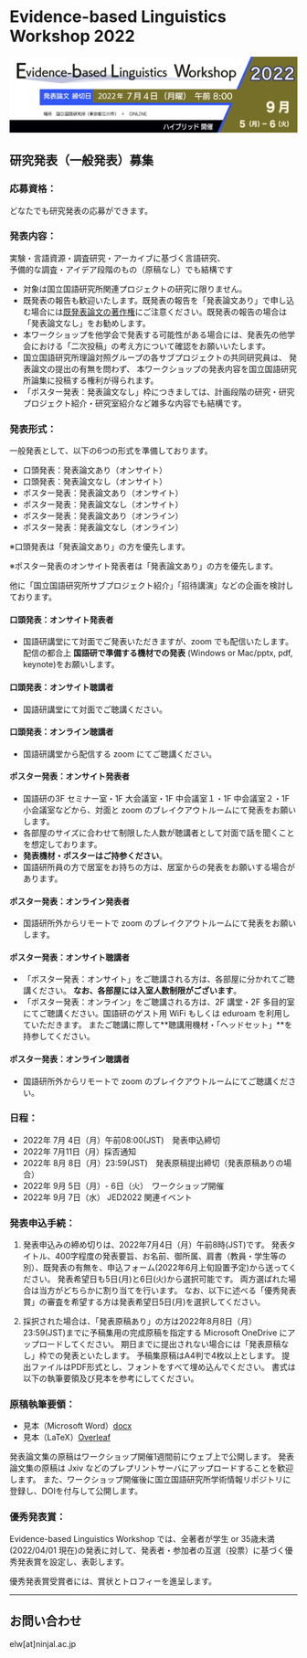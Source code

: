 # Evidence-based Linguistics Workshop 2022
![ELW_CFP_LOGO.png](ELW_CFP_LOGO.png)

## 研究発表（一般発表）募集

### 応募資格：
どなたでも研究発表の応募ができます。

### 発表内容：
実験・言語資源・調査研究・アーカイブに基づく言語研究、  
予備的な調査・アイデア段階のもの（原稿なし）でも結構です

- 対象は国立国語研究所関連プロジェクトの研究に限りません。
- 既発表の報告も歓迎いたします。既発表の報告を「発表論文あり」で申し込む場合には[既発表論文の著作権](copyright.md)にご注意ください。既発表の報告の場合は「発表論文なし」をお勧めします。
- 本ワークショップを他学会で発表する可能性がある場合には、発表先の他学会における「二次投稿」の考え方について確認をお願いいたします。
- 国立国語研究所理論対照グループの各サブプロジェクトの共同研究員は、
発表論文の提出の有無を問わず、
本ワークショップの発表内容を国立国語研究所論集に投稿する権利が得られます。
- 「ポスター発表：発表論文なし」枠につきましては、計画段階の研究・研究プロジェクト紹介・研究室紹介など雑多な内容でも結構です。

### 発表形式：

一般発表として、以下の6つの形式を準備しております。

- 口頭発表：発表論文あり（オンサイト）
- 口頭発表：発表論文なし（オンサイト）
- ポスター発表：発表論文あり（オンサイト）
- ポスター発表：発表論文なし（オンサイト）
- ポスター発表：発表論文あり（オンライン）
- ポスター発表：発表論文なし（オンライン）


※口頭発表は「発表論文あり」の方を優先します。

※ポスター発表のオンサイト発表者は「発表論文あり」の方を優先します。

他に「国立国語研究所サブプロジェクト紹介」「招待講演」などの企画を検討しております。

#### 口頭発表：オンサイト発表者
- 国語研講堂にて対面でご発表いただきますが、zoom でも配信いたします。
配信の都合上 **国語研で準備する機材での発表** (Windows or Mac/pptx, pdf, keynote)をお願いします。

#### 口頭発表：オンサイト聴講者
- 国語研講堂にて対面でご聴講ください。

#### 口頭発表：オンライン聴講者
- 国語研講堂から配信する zoom にてご聴講ください。

#### ポスター発表：オンサイト発表者
- 国語研の3F セミナー室・1F 大会議室・1F 中会議室１・1F 中会議室２・1F 小会議室などから、対面と zoom のブレイクアウトルームにて発表をお願いします。
- 各部屋のサイズに合わせて制限した人数が聴講者として対面で話を聞くことを想定しております。
- **発表機材・ポスターはご持参ください**。
- 国語研所員の方で居室をお持ちの方は、居室からの発表をお願いする場合があります。

#### ポスター発表：オンライン発表者
- 国語研所外からリモートで zoom のブレイクアウトルームにて発表をお願いします。

#### ポスター発表：オンサイト聴講者
- 「ポスター発表：オンサイト」をご聴講される方は、各部屋に分かれてご聴講ください。
**なお、各部屋には入室人数制限がございます**。
- 「ポスター発表：オンライン」をご聴講される方は、2F 講堂・2F 多目的室にてご聴講ください。国語研のゲスト用 WiFi もしくは eduroam を利用していただきます。
またご聴講に際して**聴講用機材・「ヘッドセット」**を持参してください。

#### ポスター発表：オンライン聴講者
- 国語研所外からリモートで zoom のブレイクアウトルームにてご聴講ください。

### 日程：
- 2022年 7月 4日（月）午前08:00(JST)　発表申込締切
- 2022年 7月11日（月）採否通知
- 2022年 8月 8日（月）23:59(JST)　発表原稿提出締切（発表原稿ありの場合）
- 2022年 9月 5日（月）- 6日（火）　ワークショップ開催
- 2022年 9月 7日（水） JED2022 関連イベント

### 発表申込手続：

1. 発表申込みの締め切りは、2022年7月4日（月）午前8時(JST)です。
発表タイトル、400字程度の発表要旨、お名前、御所属、肩書（教員・学生等の別）、既発表の有無を、申込フォーム(2022年6月上旬設置予定)から送ってください。
発表希望日も5日(月)と6日(火)から選択可能です。
両方選ばれた場合は当方がどちらかに割り当てを行います。
なお、以下に述べる「優秀発表賞」の審査を希望する方は発表希望日5日(月)を選択してください。

2. 採択された場合は、「発表原稿あり」の方は2022年8月8日（月）23:59(JST)までに予稿集用の完成原稿を指定する Microsoft OneDrive にアップロードしてください。
期日までに提出されない場合には「発表原稿なし」枠での発表といたします。
予稿集原稿はA4判で4枚以上とします。
提出ファイルはPDF形式とし、フォントをすべて埋め込んでください。
書式は以下の執筆要領及び見本を参考にしてください。

### 原稿執筆要領：

- 見本（Microsoft Word）[docx](ELW2022_sample.docx)
- 見本（LaTeX）[Overleaf](https://www.overleaf.com/project/626e30d2a31e8095c6af45cc)

発表論文集の原稿はワークショップ開催1週間前にウェブ上で公開します。
発表論文集の原稿は Jxiv などのプレプリントサーバにアップロードすることを歓迎します。
また、ワークショップ開催後に国立国語研究所学術情報リポジトリに登録し、DOIを付与して公開します。

### 優秀発表賞：

Evidence-based Linguistics Workshop では、全著者が学生 or 35歳未満 (2022/04/01 現在)の発表に対して、発表者・参加者の互選（投票）に基づく優秀発表賞を設定し、表彰します。

優秀発表賞受賞者には、賞状とトロフィーを進呈します。

---

## お問い合わせ

elw[at]ninjal.ac.jp
